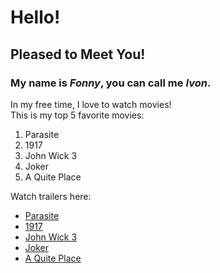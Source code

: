 # Hello!<br />
## Pleased to Meet You!<br />
### My name is **_Fonny_**, you can call me **_Ivon_**.<br />
<p>In my free time, I love to watch movies!<br />This is my top 5 favorite movies:</p>

1. Parasite
2. 1917
3. John Wick 3
4. Joker
5. A Quite Place

<p>Watch trailers here:</p>

- [Parasite](https://youtu.be/SEUXfv87Wpk)
- [1917](https://youtu.be/YqNYrYUiMfg)
- [John Wick 3](https://youtu.be/pU8-7BX9uxs)
- [Joker](https://youtu.be/rgXplohCw5o)
- [A Quite Place](https://youtu.be/WR7cc5t7tv8)